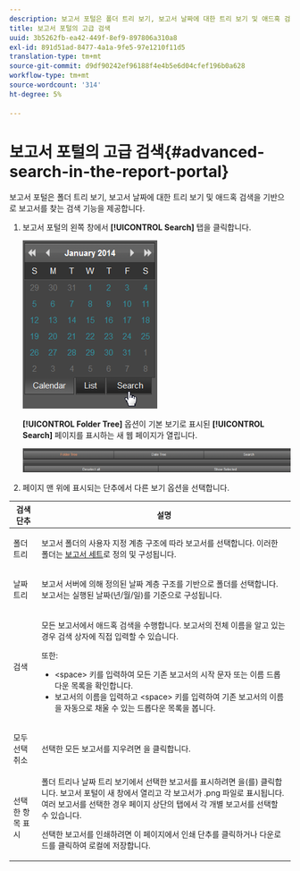 ```yaml
---
description: 보고서 포털은 폴더 트리 보기, 보고서 날짜에 대한 트리 보기 및 애드혹 검색을 기반으로 보고서를 찾는 검색 기능을 제공합니다.
title: 보고서 포털의 고급 검색
uuid: 3b5262fb-ea42-449f-8ef9-897806a310a8
exl-id: 891d51ad-8477-4a1a-9fe5-97e1210f11d5
translation-type: tm+mt
source-git-commit: d9df90242ef96188f4e4b5e6d04cfef196b0a628
workflow-type: tm+mt
source-wordcount: '314'
ht-degree: 5%

---
```


# 보고서 포털의 고급 검색{#advanced-search-in-the-report-portal}

보고서 포털은 폴더 트리 보기, 보고서 날짜에 대한 트리 보기 및 애드혹 검색을 기반으로 보고서를 찾는 검색 기능을 제공합니다.

1. 보고서 포털의 왼쪽 창에서 **[!UICONTROL Search]** 탭을 클릭합니다.

   ![](assets/report_portal_search_button.png)

   **[!UICONTROL Folder Tree]** 옵션이 기본 보기로 표시된 **[!UICONTROL Search]** 페이지를 표시하는 새 웹 페이지가 열립니다.

   ![](assets/report_portal_search_headers.png)

1. 페이지 맨 위에 표시되는 단추에서 다른 보기 옵션을 선택합니다.

<table id="table_02610040A3284C07B62A6E70C0421573"> 
 <thead> 
  <tr> 
   <th colname="col1" class="entry"> 검색 단추 </th> 
   <th colname="col2" class="entry"> 설명 </th> 
  </tr> 
 </thead>
 <tbody> 
  <tr> 
   <td colname="col1"> <p>폴더 트리 </p> </td> 
   <td colname="col2"> <p>보고서 폴더의 사용자 지정 계층 구조에 따라 보고서를 선택합니다. 이러한 폴더는 <a href="../../home/c-rpt-oview/c-work-rpt-sets/c-work-rpt-sets.md#concept-a5f078668e1245e684cb2a778c8803d5"> 보고서 세트</a>로 정의 및 구성됩니다. </p> </td> 
  </tr> 
  <tr> 
   <td colname="col1"> <p>날짜 트리 </p> </td> 
   <td colname="col2"> <p>보고서 서버에 의해 정의된 날짜 계층 구조를 기반으로 폴더를 선택합니다. 보고서는 실행된 날짜(년/월/일)를 기준으로 구성됩니다. </p> </td> 
  </tr> 
  <tr> 
   <td colname="col1"> <p>검색 </p> </td> 
   <td colname="col2"> <p>모든 보고서에서 애드혹 검색을 수행합니다. 보고서의 전체 이름을 알고 있는 경우 검색 상자에 직접 입력할 수 있습니다. </p> <p>또한: </p> 
    <ul id="ul_EAE30AAA865942078D0C6C0AE527C07C"> 
     <li id="li_F5213977442F4B89A62CA6BC315F95BE">&lt;space&gt; 키를 입력하여 모든 기존 보고서의 시작 문자 또는 이름 드롭다운 목록을 확인합니다. </li> 
     <li id="li_C28799438777471290B424CAFFCAF810">보고서의 이름을 입력하고 &lt;space&gt; 키를 입력하여 기존 보고서의 이름을 자동으로 채울 수 있는 드롭다운 목록을 봅니다. </li> 
    </ul> </td> 
  </tr> 
  <tr> 
   <td colname="col1"> <p>모두 선택 취소 </p> </td> 
   <td colname="col2"> 선택한 모든 보고서를 지우려면 을 클릭합니다. </td> 
  </tr> 
  <tr> 
   <td colname="col1"> <p>선택한 항목 표시 </p> </td> 
   <td colname="col2">폴더 트리나 날짜 트리 보기에서 선택한 보고서를 표시하려면 을(를) 클릭합니다. 보고서 포털이 새 창에서 열리고 각 보고서가 .png 파일로 표시됩니다. 여러 보고서를 선택한 경우 페이지 상단의 탭에서 각 개별 보고서를 선택할 수 있습니다. <p>선택한 보고서를 인쇄하려면 이 페이지에서 <span class="uicontrol"> 인쇄</span> 단추를 클릭하거나 <span class="uicontrol"> 다운로드</span>를 클릭하여 로컬에 저장합니다. </p> </td> 
  </tr> 
 </tbody> 
</table>
